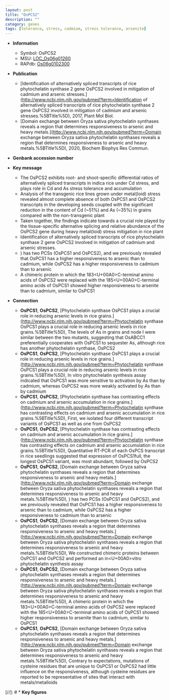 ```yaml
---
layout: post
title: "OsPCS2"
description: ""
category: genes
tags: [tolerance, stress, cadmium, stress tolerance, arsenite]
---
```


* **Information**  
    + Symbol: OsPCS2  
    + MSU: [LOC_Os06g01260](http://rice.uga.edu/cgi-bin/ORF_infopage.cgi?orf=LOC_Os06g01260)  
    + RAPdb: [Os06g0102300](http://rapdb.dna.affrc.go.jp/viewer/gbrowse_details/irgsp1?name=Os06g0102300)  

* **Publication**  
    + [Identification of alternatively spliced transcripts of rice phytochelatin synthase 2 gene OsPCS2 involved in mitigation of cadmium and arsenic stresses.](http://www.ncbi.nlm.nih.gov/pubmed?term=Identification of alternatively spliced transcripts of rice phytochelatin synthase 2 gene OsPCS2 involved in mitigation of cadmium and arsenic stresses.%5BTitle%5D), 2017, Plant Mol Biol.
    + [Domain exchange between Oryza sativa phytochelatin synthases reveals a region that determines responsiveness to arsenic and heavy metals.](http://www.ncbi.nlm.nih.gov/pubmed?term=Domain exchange between Oryza sativa phytochelatin synthases reveals a region that determines responsiveness to arsenic and heavy metals.%5BTitle%5D), 2020, Biochem Biophys Res Commun.

* **Genbank accession number**  

* **Key message**  
    + The OsPCS2 exhibits root- and shoot-specific differential ratios of alternatively spliced transcripts in indica rice under Cd stress, and plays role in Cd and As stress tolerance and accumulation
    + Analysis of the transgenic rice lines grown under metal(loid) stress revealed almost complete absence of both OsPCS1 and OsPCS2 transcripts in the developing seeds coupled with the significant reduction in the content of Cd (~51%) and As (~35%) in grains compared with the non-transgenic plant
    + Taken together, the findings indicate towards a crucial role played by the tissue-specific alternative splicing and relative abundance of the OsPCS2 gene during heavy metal(loid) stress mitigation in rice plant
    + Identification of alternatively spliced transcripts of rice phytochelatin synthase 2 gene OsPCS2 involved in mitigation of cadmium and arsenic stresses.
    + ) has two PCSs (OsPCS1 and OsPCS2), and we previously revealed that OsPCS1 has a higher responsiveness to arsenic than to cadmium, while OsPCS2 has a higher responsiveness to cadmium than to arsenic
    + A chimeric protein in which the 183<U+00A0>C-terminal amino acids of OsPCS2 were replaced with the 185<U+00A0>C-terminal amino acids of OsPCS1 showed higher responsiveness to arsenite than to cadmium, similar to OsPCS1

* **Connection**  
    + __OsPCS1__, __OsPCS2__, [Phytochelatin synthase OsPCS1 plays a crucial role in reducing arsenic levels in rice grains.](http://www.ncbi.nlm.nih.gov/pubmed?term=Phytochelatin synthase OsPCS1 plays a crucial role in reducing arsenic levels in rice grains.%5BTitle%5D),  The levels of As in grains and node I were similar between the two mutants, suggesting that OsABCC1 preferentially cooperates with OsPCS1 to sequester As, although rice has another phytochelatin synthase, OsPCS2
    + __OsPCS1__, __OsPCS2__, [Phytochelatin synthase OsPCS1 plays a crucial role in reducing arsenic levels in rice grains.](http://www.ncbi.nlm.nih.gov/pubmed?term=Phytochelatin synthase OsPCS1 plays a crucial role in reducing arsenic levels in rice grains.%5BTitle%5D),  In vitro phytochelatin synthesis assay indicated that OsPCS1 was more sensitive to activation by As than by cadmium, whereas OsPCS2 was more weakly activated by As than by cadmium
    + __OsPCS1__, __OsPCS2__, [Phytochelatin synthase has contrasting effects on cadmium and arsenic accumulation in rice grains.](http://www.ncbi.nlm.nih.gov/pubmed?term=Phytochelatin synthase has contrasting effects on cadmium and arsenic accumulation in rice grains.%5BTitle%5D),  First, we isolated four different transcript variants of OsPCS1 as well as one from OsPCS2
    + __OsPCS1__, __OsPCS2__, [Phytochelatin synthase has contrasting effects on cadmium and arsenic accumulation in rice grains.](http://www.ncbi.nlm.nih.gov/pubmed?term=Phytochelatin synthase has contrasting effects on cadmium and arsenic accumulation in rice grains.%5BTitle%5D),  Quantitative RT-PCR of each OsPCS transcript in rice seedlings suggested that expression of OsPCS1full, the longest OsPCS1 variant, was most abundant, followed by OsPCS2
    + __OsPCS1__, __OsPCS2__, [Domain exchange between Oryza sativa phytochelatin synthases reveals a region that determines responsiveness to arsenic and heavy metals.](http://www.ncbi.nlm.nih.gov/pubmed?term=Domain exchange between Oryza sativa phytochelatin synthases reveals a region that determines responsiveness to arsenic and heavy metals.%5BTitle%5D), ) has two PCSs (OsPCS1 and OsPCS2), and we previously revealed that OsPCS1 has a higher responsiveness to arsenic than to cadmium, while OsPCS2 has a higher responsiveness to cadmium than to arsenic
    + __OsPCS1__, __OsPCS2__, [Domain exchange between Oryza sativa phytochelatin synthases reveals a region that determines responsiveness to arsenic and heavy metals.](http://www.ncbi.nlm.nih.gov/pubmed?term=Domain exchange between Oryza sativa phytochelatin synthases reveals a region that determines responsiveness to arsenic and heavy metals.%5BTitle%5D),  We constructed chimeric proteins between OsPCS1 and OsPCS2 and performed an in<U+00A0>vitro phytochelatin synthesis assay
    + __OsPCS1__, __OsPCS2__, [Domain exchange between Oryza sativa phytochelatin synthases reveals a region that determines responsiveness to arsenic and heavy metals.](http://www.ncbi.nlm.nih.gov/pubmed?term=Domain exchange between Oryza sativa phytochelatin synthases reveals a region that determines responsiveness to arsenic and heavy metals.%5BTitle%5D),  A chimeric protein in which the 183<U+00A0>C-terminal amino acids of OsPCS2 were replaced with the 185<U+00A0>C-terminal amino acids of OsPCS1 showed higher responsiveness to arsenite than to cadmium, similar to OsPCS1
    + __OsPCS1__, __OsPCS2__, [Domain exchange between Oryza sativa phytochelatin synthases reveals a region that determines responsiveness to arsenic and heavy metals.](http://www.ncbi.nlm.nih.gov/pubmed?term=Domain exchange between Oryza sativa phytochelatin synthases reveals a region that determines responsiveness to arsenic and heavy metals.%5BTitle%5D),  Contrary to expectations, mutations of cysteine residues that are unique to OsPCS1 or OsPCS2 had little influence on the responsiveness, although cysteine residues are reported to be representative of sites that interact with metals/metalloids

[//]: # * **Key figures**  


